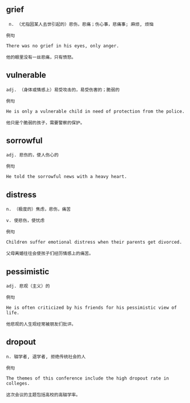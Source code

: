 ## grief
```
 n. （尤指因某人去世引起的）悲伤，悲痛；伤心事，悲痛事; 麻烦, 烦恼

例句

There was no grief in his eyes, only anger.

他的眼里没有一丝悲痛，只有愤怒。
```
## vulnerable
```
adj. （身体或情感上）易受攻击的，易受伤害的；脆弱的

例句

He is only a vulnerable child in need of protection from the police.

他只是个脆弱的孩子，需要警察的保护。

```
## sorrowful
```
adj. 悲伤的，使人伤心的

例句

He told the sorrowful news with a heavy heart.

```
## distress
```
n. （极度的）焦虑，悲伤，痛苦

v. 使悲伤，使忧虑

例句

Children suffer emotional distress when their parents get divorced.

父母离婚往往会使孩子们经历情感上的痛苦。
```
## pessimistic
```
adj. 悲观（主义）的

例句

He is often criticized by his friends for his pessimistic view of life.

他悲观的人生观经常被朋友们批评。
```
## dropout
```
n. 辍学者, 退学者, 拒绝传统社会的人

例句

The themes of this conference include the high dropout rate in colleges.

这次会议的主题包括高校的高辍学率。
``` 